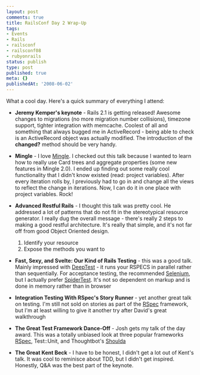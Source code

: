```yaml
---
layout: post
comments: true
title: RailsConf Day 2 Wrap-Up
tags:
- Events
- Rails
- railsconf
- railsconf08
- rubyonrails
status: publish
type: post
published: true
meta: {}
publishedAt: '2008-06-02'
---
```


What a cool day. Here's a quick summary of everything I attend:

* **Jeremy Kemper's keynote** - Rails 2.1 is getting released! Awesome changes to migrations (no more migration number collisions), timezone support, tighter integration with memcache. Coolest of all and something that always bugged me in ActiveRecord - being able to check is an ActiveRecord object was actually modified. The introduction of the **changed?** method should be very handy.
* **Mingle** - I love [Mingle](http://studios.thoughtworks.com/mingle-project-intelligence). I checked out this talk because I wanted to learn how to really use Card trees and aggregate properties (some new features in Mingle 2.0). I ended up finding out some really cool functionality that I didn't know existed (read: project variables). After every iteration rolls by, I previously had to go in and change all the views to reflect the change in iterations. Now, I can do it in one place with project variables. Rock!
* **Advanced Restful Rails** - I thought this talk was pretty cool. He addressed a lot of patterns that do not fit in the stereotypical resource generator. I really dug the overall message - there's really 2 steps to making a good restful architecture. It's really that simple, and it's not far off from good Object Oriented design.

  1. Identify your resource
  1. Expose the methods you want to

* **Fast, Sexy, and Svelte: Our Kind of Rails Testing** - this was a good talk. Mainly impressed with [DeepTest](http://github.com/qxjit/deep-test/tree/master) - it runs your RSPECS in parallel rather than sequentially. For acceptance testing, the recommended [Selenium](http://selenium.openqa.org/), but I actually prefer [SpiderTest](http://caboose.org/articles/2007/2/21/the-fabulous-spider-fuzz-plugin). It's not so dependent on markup and is done in memory rather than in browser
* **Integration Testing With RSpec's Story Runner** - yet another great talk on testing. I'm still not sold on stories as part of the [RSpec](http://rspec.info/) framework, but I'm at least willing to give it another try after David's great walkthrough
* **The Great Test Framework Dance-Off** - Josh gets my talk of the day award. This was a totally unbiased look at three popular frameworks [RSpec](http://rspec.info/), Test::Unit, and Thoughtbot's [Shoulda](http://www.thoughtbot.com/projects/shoulda)
* **The Great Kent Beck** - I have to be honest, I didn't get a lot out of Kent's talk. It was cool to reminisce about TDD, but I didn't get inspired. Honestly, Q&amp;A was the best part of the keynote.
